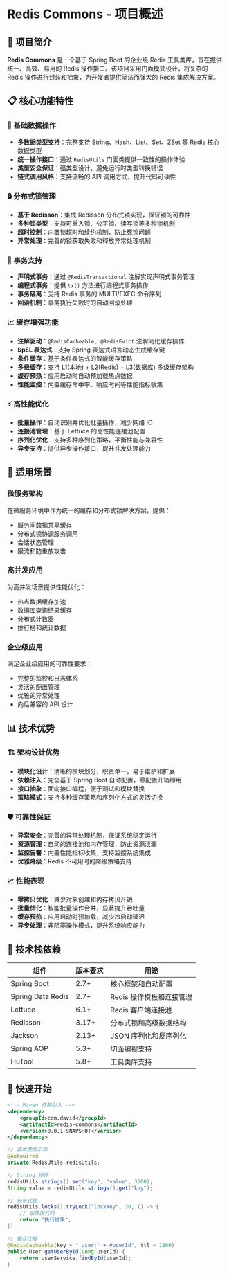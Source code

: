 # Redis Commons - 项目概述

## 🚀 项目简介

**Redis Commons** 是一个基于 Spring Boot 的企业级 Redis 工具类库，旨在提供统一、高效、易用的 Redis 操作接口。该项目采用门面模式设计，将复杂的 Redis 操作进行封装和抽象，为开发者提供简洁而强大的 Redis 集成解决方案。

## 📋 核心功能特性

### 🎯 基础数据操作

- **多数据类型支持**：完整支持 String、Hash、List、Set、ZSet 等 Redis 核心数据类型
- **统一操作接口**：通过 `RedisUtils` 门面类提供一致性的操作体验
- **类型安全保证**：强类型设计，避免运行时类型转换错误
- **链式调用风格**：支持流畅的 API 调用方式，提升代码可读性

### 🔒 分布式锁管理

- **基于 Redisson**：集成 Redisson 分布式锁实现，保证锁的可靠性
- **多种锁类型**：支持可重入锁、公平锁、读写锁等多种锁机制
- **超时控制**：内置锁超时和续约机制，防止死锁问题
- **异常处理**：完善的锁获取失败和释放异常处理机制

### 🔄 事务支持

- **声明式事务**：通过 `@RedisTransactional` 注解实现声明式事务管理
- **编程式事务**：提供 `tx()` 方法进行编程式事务操作
- **事务隔离**：支持 Redis 事务的 MULTI/EXEC 命令序列
- **回滚机制**：事务执行失败时的自动回滚处理

### 📈 缓存增强功能

- **注解驱动**：`@RedisCacheable`、`@RedisEvict` 注解简化缓存操作
- **SpEL 表达式**：支持 Spring 表达式语言动态生成缓存键
- **条件缓存**：基于条件表达式的智能缓存策略
- **多级缓存**：支持 L1(本地) + L2(Redis) + L3(数据库) 多级缓存架构
- **缓存预热**：应用启动时自动预加载热点数据
- **性能监控**：内置缓存命中率、响应时间等性能指标收集

### ⚡ 高性能优化

- **批量操作**：自动识别并优化批量操作，减少网络 IO
- **连接池管理**：基于 Lettuce 的高性能连接池配置
- **序列化优化**：支持多种序列化策略，平衡性能与兼容性
- **异步支持**：提供异步操作接口，提升并发处理能力

## 🎯 适用场景

### 微服务架构

在微服务环境中作为统一的缓存和分布式锁解决方案，提供：

- 服务间数据共享缓存
- 分布式锁协调服务调用
- 会话状态管理
- 限流和防重放攻击

### 高并发应用

为高并发场景提供性能优化：

- 热点数据缓存加速
- 数据库查询结果缓存
- 分布式计数器
- 排行榜和统计数据

### 企业级应用

满足企业级应用的可靠性要求：

- 完整的监控和日志体系
- 灵活的配置管理
- 优雅的异常处理
- 向后兼容的 API 设计

## 📊 技术优势

### 🏗️ 架构设计优势

- **模块化设计**：清晰的模块划分，职责单一，易于维护和扩展
- **依赖注入**：完全基于 Spring Boot 自动配置，零配置开箱即用
- **接口抽象**：面向接口编程，便于测试和模块替换
- **策略模式**：支持多种缓存策略和序列化方式的灵活切换

### 🛡️ 可靠性保证

- **异常安全**：完善的异常处理机制，保证系统稳定运行
- **资源管理**：自动的连接池和内存管理，防止资源泄漏
- **监控告警**：内置性能指标收集，支持监控系统集成
- **优雅降级**：Redis 不可用时的降级策略支持

### 📈 性能表现

- **零拷贝优化**：减少对象创建和内存拷贝开销
- **批量优化**：智能批量操作合并，显著提升吞吐量
- **缓存预热**：应用启动时预加载，减少冷启动延迟
- **异步处理**：非阻塞操作模式，提升系统响应能力

## 🔧 技术栈依赖

| 组件              | 版本要求 | 用途                     |
| ----------------- | -------- | ------------------------ |
| Spring Boot       | 2.7+     | 核心框架和自动配置       |
| Spring Data Redis | 2.7+     | Redis 操作模板和连接管理 |
| Lettuce           | 6.1+     | Redis 客户端连接池       |
| Redisson          | 3.17+    | 分布式锁和高级数据结构   |
| Jackson           | 2.13+    | JSON 序列化和反序列化    |
| Spring AOP        | 5.3+     | 切面编程支持             |
| HuTool            | 5.8+     | 工具类库支持             |

## 🎉 快速开始

```xml
<!-- Maven 依赖引入 -->
<dependency>
    <groupId>com.david</groupId>
    <artifactId>redis-commons</artifactId>
    <version>0.0.1-SNAPSHOT</version>
</dependency>
```

```java
// 基本使用示例
@Autowired
private RedisUtils redisUtils;

// String 操作
redisUtils.strings().set("key", "value", 3600);
String value = redisUtils.strings().get("key");

// 分布式锁
redisUtils.locks().tryLock("lockKey", 30, () -> {
    // 临界区代码
    return "执行结果";
});

// 缓存注解
@RedisCacheable(key = "'user:' + #userId", ttl = 1800)
public User getUserById(Long userId) {
    return userService.findById(userId);
}
```
